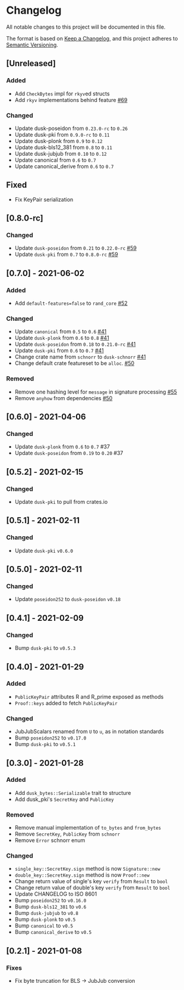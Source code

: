 # Changelog

All notable changes to this project will be documented in this file.

The format is based on [Keep a Changelog](https://keepachangelog.com/en/1.0.0/),
and this project adheres to [Semantic Versioning](https://semver.org/spec/v2.0.0.html).

## [Unreleased]

### Added

- Add `CheckBytes` impl for `rkyv`ed structs
- Add `rkyv` implementations behind feature [#69](https://github.com/dusk-network/schnorr/issues/69)

### Changed

- Update dusk-poseidon from `0.23.0-rc` to `0.26`
- Update dusk-pki from `0.9.0-rc` to `0.11`
- Update dusk-plonk from `0.9` to `0.12`
- Update dusk-bls12_381 from `0.8` to `0.11`
- Update dusk-jubjub from `0.10` to `0.12`
- Update canonical from `0.6` to `0.7`
- Update canonical_derive from `0.6` to `0.7`

## Fixed

- Fix KeyPair serialization

## [0.8.0-rc]

### Changed

- Update `dusk-poseidon` from `0.21` to `0.22.0-rc` [#59](https://github.com/dusk-network/schnorr/issues/59)
- Update `dusk-pki` from `0.7` to `0.8.0-rc` [#59](https://github.com/dusk-network/schnorr/issues/59)

## [0.7.0] - 2021-06-02

### Added

- Add `default-features=false` to `rand_core` [#52](https://github.com/dusk-network/schnorr/issues/52)

### Changed

- Update `canonical` from `0.5` to `0.6` [#41](https://github.com/dusk-network/schnorr/issues/41)
- Update `dusk-plonk` from `0.6` to `0.8` [#41](https://github.com/dusk-network/schnorr/issues/41)
- Update `dusk-poseidon` from `0.18` to `0.21.0-rc` [#41](https://github.com/dusk-network/schnorr/issues/41)
- Update `dusk-pki` from `0.6` to `0.7` [#41](https://github.com/dusk-network/schnorr/issues/41)
- Change crate name from `schnorr` to `dusk-schnorr` [#41](https://github.com/dusk-network/schnorr/issues/41)
- Change default crate featureset to be `alloc`. [#50](https://github.com/dusk-network/schnorr/issues/50)

### Removed

- Remove one hashing level for `message` in signature processing [#55](https://github.com/dusk-network/schnorr/issues/55)
- Remove `anyhow` from dependencies [#50](https://github.com/dusk-network/schnorr/issues/50)

## [0.6.0] - 2021-04-06

### Changed

- Update `dusk-plonk` from `0.6` to `0.7` #37
- Update `dusk-poseidon` from `0.19` to `0.20` #37

## [0.5.2] - 2021-02-15

### Changed

- Update `dusk-pki` to pull from crates.io

## [0.5.1] - 2021-02-11

### Changed

- Update `dusk-pki` `v0.6.0`

## [0.5.0] - 2021-02-11

### Changed

- Update `poseidon252` to `dusk-poseidon` `v0.18`

## [0.4.1] - 2021-02-09

### Changed

- Bump `dusk-pki` to `v0.5.3`

## [0.4.0] - 2021-01-29

### Added

- `PublicKeyPair` attributes R and R_prime exposed as methods
- `Proof::keys` added to fetch `PublicKeyPair`

### Changed

- JubJubScalars renamed from `U` to `u`, as in notation standards
- Bump `poseidon252` to `v0.17.0`
- Bump `dusk-pki` to `v0.5.1`

## [0.3.0] - 2021-01-28

### Added

- Add `dusk_bytes::Serializable` trait to structure
- Add dusk_pki's `SecretKey` and `PublicKey`

### Removed

- Remove manual implementation of `to_bytes` and `from_bytes`
- Remove `SecretKey`, `PublicKey` from `schnorr`
- Remove `Error` schnorr enum

### Changed

- `single_key::SecretKey.sign` method is now `Signature::new`
- `double_key::SecretKey.sign` method is now `Proof::new`
- Change return value of single's key `verify` from `Result` to `bool`
- Change return value of double's key `verify` from `Result` to `bool`
- Update CHANGELOG to ISO 8601
- Bump `poseidon252` to `v0.16.0`
- Bump `dusk-bls12_381` to `v0.6`
- Bump `dusk-jubjub` to `v0.8`
- Bump `dusk-plonk` to `v0.5`
- Bump `canonical` to `v0.5`
- Bump `canonical_derive` to `v0.5`

## [0.2.1] - 2021-01-08

### Fixes

- Fix byte truncation for BLS -> JubJub conversion
